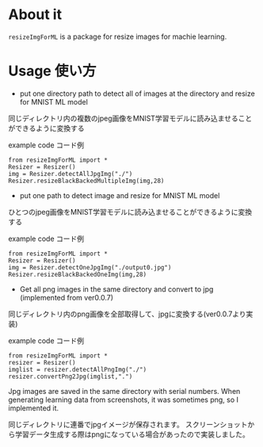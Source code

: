 # About it 

`resizeImgForML` is a package for resize images for machie learning.

# Usage 使い方

 - put one directory path to detect all of images at the directory and resize for MNIST ML model

同じディレクトリ内の複数のjpeg画像をMNIST学習モデルに読み込ませることができるように変換する

example code コード例

```
from resizeImgForML import *
Resizer = Resizer()
img = Resizer.detectAllJpgImg("./")
Resizer.resizeBlackBackedMultipleImg(img,28)
```

 - put one path to detect image and resize for MNIST ML model

ひとつのjpeg画像をMNIST学習モデルに読み込ませることができるように変換する

example code コード例

```
from resizeImgForML import *
Resizer = Resizer()
img = Resizer.detectOneJpgImg("./output0.jpg")
Resizer.resizeBlackBackedOneImg(img,28)
```

 - Get all png images in the same directory and convert to jpg (implemented from ver0.0.7)

同じディレクトリ内のpng画像を全部取得して、jpgに変換する(ver0.0.7より実装)

example code コード例

```
from resizeImgForML import *
resizer = Resizer()
imglist = resizer.detectAllPngImg("./")
resizer.convertPng2Jpg(imglist,".")
```

Jpg images are saved in the same directory with serial numbers.
When generating learning data from screenshots, it was sometimes png, so I implemented it.

同じディレクトリに連番でjpgイメージが保存されます。
スクリーンショットから学習データ生成する際はpngになっている場合があったので実装しました。